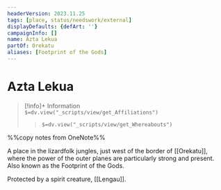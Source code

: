 ```yaml
---
headerVersion: 2023.11.25
tags: [place, status/needswork/external]
displayDefaults: {defArt: ''}
campaignInfo: []
name: Azta Lekua
partOf: Orekatu
aliases: [Footprint of the Gods]
---
```

# Azta Lekua
>[!info]+ Information  
> `$=dv.view("_scripts/view/get_Affiliations")`  
>> `$=dv.view("_scripts/view/get_Whereabouts")`

%%copy notes from OneNote%%

A place in the lizardfolk jungles, just west of the border of [[Orekatu]], where the power of the outer planes are particularly strong and present. Also known as the Footprint of the Gods. 

Protected by a spirit creature, [[Lengau]].

